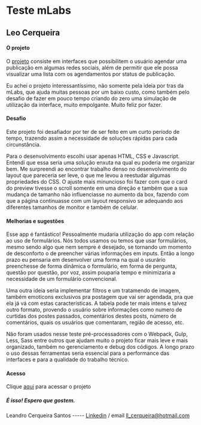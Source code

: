 # Teste mLabs

## Leo Cerqueira

#### O projeto

O [projeto](https://quizzical-lewin-b8016a.netlify.app) consiste em interfaces que possibilitem o usuário agendar uma publicação em algumas redes sociais, além de permitir que ele possa visualizar uma lista com os agendamentos por status de publicação.

Eu achei o projeto interessantíssimo, não somente pela ideia por tras da mLabs, que ajuda muitas pessoas por um baixo custo, como também pelo desafio de fazer em pouco tempo criando do zero uma simulação de utilização da interface, muito empolgante. Muito feliz por fazer.

#### Desafio

Este projeto foi desafiador por ter de ser feito em um curto período de tempo, trazendo assim a necessidade de soluções rápidas para cada circunstância.

Para o desenvolvimento escolhi usar apenas HTML, CSS e Javascript. Entendi que essa seria uma solução enxuta na qual eu poderia me organizar bem. Me surpreendi ao encontrar trabalho denso no desenvolvimento do layout que pareceria ser leve, o que me levou a reestudar algumas propriedades do CSS. O ajuste mais minuncioso foi fazer com que o card do preview tivesse o scroll somente em uma direção e também que a sua mudança de tamanho não influenciasse no aumento da box, fazendo com que a página continuasse com um layout responsivo se adequando aos diferentes tamanhos de monitor e também de celular.

#### Melhorias e sugestões

Esse app é fantástico! Pessoalmente mudaria utilização do app com relação ao uso de formulários. Nós todos usamos ou temos que usar formulários, mesmo sendo algo que nem sempre é desejado, se tornando um momento de desconforto o de preencher várias informações em inputs. Então a longo prazo eu pensaria em desenvolver uma forma na qual o usurário preenchesse de forma dinâmica o formulário, em forma de pergunta, questão por questão, por voz, assim pouparia tempo e minimizaria a necessidade de um formulário convencional.

Uma outra ideia seria implementar filtros e um tratamendo de imagem, também emoticons exclusivos pra postagem que vai ser agendada, pra que ela já vá com estas características. A tabela pode ter mais intens e talvez outro formato, provendo o usuário sobre informações como numero de curtidas dos postes passados, comentários destes posts, número de comentários, quais os usuários que comentaram, região de acesso, etc.

Não foram usados nesse teste pré-processadores com o Webpack, Gulp, Less, Sass entre outros que ajudam muito o projeto ficar mais leve e mais organizado, também no gerenciamento e debug dos códigos. A longo prazo o uso dessas ferramentas seria essencial para a performance das interfaces e para a qualidade do trabalho técnico.

#### Acesso

Clique [aqui](https://quizzical-lewin-b8016a.netlify.app) para acessar o projeto

##### É isso! Espero que gostem.

Leandro Cerqueira Santos ----- [Linkedin](www.linkedin.com/in/leocerqueira-programme) / email ll_cerqueira@hotmail.com
